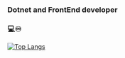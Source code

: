 ### Dotnet and FrontEnd developer
### 💻♾️
[![Top Langs](https://github-readme-stats.vercel.app/api/top-langs/?username=sseeyyeedd&show_icons=true&theme=transparent&layout=compact)](https://github.com/sseeyyeedd/sseeyyeedd)

<!--
**sseeyyeedd/sseeyyeedd** is a ✨ _special_ ✨ repository because its `README.md` (this file) appears on your GitHub profile.

Here are some ideas to get you started:

- 🔭 I’m currently working on ...
- 🌱 I’m currently learning ...
- 👯 I’m looking to collaborate on ...
- 🤔 I’m looking for help with ...
- 💬 Ask me about ...
- 📫 How to reach me: ...
- 😄 Pronouns: ...
- ⚡ Fun fact: ...
-->
